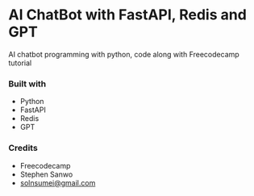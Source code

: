 # AI ChatBot with FastAPI, Redis and GPT
AI chatbot programming with python, code along with Freecodecamp tutorial

### Built with
- Python
- FastAPI
- Redis
- GPT

### Credits
- Freecodecamp
- Stephen Sanwo
- solnsumei@gmail.com
